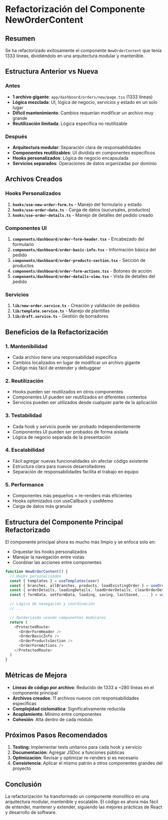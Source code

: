 # Refactorización del Componente NewOrderContent

## Resumen

Se ha refactorizado exitosamente el componente `NewOrderContent` que tenía 1333 líneas, dividiéndolo en una arquitectura modular y mantenible.

## Estructura Anterior vs Nueva

### Antes
- **1 archivo gigante**: `app/dashboard/orders/new/page.tsx` (1333 líneas)
- **Lógica mezclada**: UI, lógica de negocio, servicios y estado en un solo lugar
- **Difícil mantenimiento**: Cambios requerían modificar un archivo muy grande
- **Reutilización limitada**: Lógica específica no reutilizable

### Después
- **Arquitectura modular**: Separación clara de responsabilidades
- **Componentes reutilizables**: UI dividida en componentes específicos
- **Hooks personalizados**: Lógica de negocio encapsulada
- **Servicios separados**: Operaciones de datos organizadas por dominio

## Archivos Creados

### Hooks Personalizados
1. **`hooks/use-new-order-form.ts`** - Manejo del formulario y estado
2. **`hooks/use-order-data.ts`** - Carga de datos (sucursales, productos)
3. **`hooks/use-order-details.ts`** - Manejo de detalles del pedido creado

### Componentes UI
1. **`components/dashboard/order-form-header.tsx`** - Encabezado del formulario
2. **`components/dashboard/order-basic-info.tsx`** - Información básica del pedido
3. **`components/dashboard/order-products-section.tsx`** - Sección de productos
4. **`components/dashboard/order-form-actions.tsx`** - Botones de acción
5. **`components/dashboard/order-details-view.tsx`** - Vista de detalles del pedido

### Servicios
1. **`lib/new-order.service.ts`** - Creación y validación de pedidos
2. **`lib/template.service.ts`** - Manejo de plantillas
3. **`lib/draft.service.ts`** - Gestión de borradores

## Beneficios de la Refactorización

### 1. **Mantenibilidad**
- Cada archivo tiene una responsabilidad específica
- Cambios localizados en lugar de modificar un archivo gigante
- Código más fácil de entender y debuggear

### 2. **Reutilización**
- Hooks pueden ser reutilizados en otros componentes
- Componentes UI pueden ser reutilizados en diferentes contextos
- Servicios pueden ser utilizados desde cualquier parte de la aplicación

### 3. **Testabilidad**
- Cada hook y servicio puede ser probado independientemente
- Componentes UI pueden ser probados de forma aislada
- Lógica de negocio separada de la presentación

### 4. **Escalabilidad**
- Fácil agregar nuevas funcionalidades sin afectar código existente
- Estructura clara para nuevos desarrolladores
- Separación de responsabilidades facilita el trabajo en equipo

### 5. **Performance**
- Componentes más pequeños = re-renders más eficientes
- Hooks optimizados con useCallback y useMemo
- Carga de datos más granular

## Estructura del Componente Principal Refactorizado

El componente principal ahora es mucho más limpio y se enfoca solo en:
- Orquestar los hooks personalizados
- Manejar la navegación entre vistas
- Coordinar las acciones entre componentes

```typescript
function NewOrderContent() {
  // Hooks personalizados
  const { templates } = useTemplates(user)
  const { branches, allBranches, products, loadExistingOrder } = useOrderData()
  const { orderDetails, loadingDetails, loadOrderDetails, clearOrderDetails } = useOrderDetails()
  const { formData, setFormData, loading, saving, lastSaved, ... } = useNewOrderForm()

  // Lógica de navegación y coordinación
  // ...

  // Renderizado usando componentes modulares
  return (
    <ProtectedRoute>
      <OrderFormHeader />
      <OrderBasicInfo />
      <OrderProductsSection />
      <OrderFormActions />
    </ProtectedRoute>
  )
}
```

## Métricas de Mejora

- **Líneas de código por archivo**: Reducido de 1333 a ~280 líneas en el componente principal
- **Archivos creados**: 11 archivos nuevos con responsabilidades específicas
- **Complejidad ciclomática**: Significativamente reducida
- **Acoplamiento**: Mínimo entre componentes
- **Cohesión**: Alta dentro de cada módulo

## Próximos Pasos Recomendados

1. **Testing**: Implementar tests unitarios para cada hook y servicio
2. **Documentación**: Agregar JSDoc a funciones públicas
3. **Optimización**: Revisar y optimizar re-renders si es necesario
4. **Consistencia**: Aplicar el mismo patrón a otros componentes grandes del proyecto

## Conclusión

La refactorización ha transformado un componente monolítico en una arquitectura modular, mantenible y escalable. El código es ahora más fácil de entender, mantener y extender, siguiendo las mejores prácticas de React y desarrollo de software.
